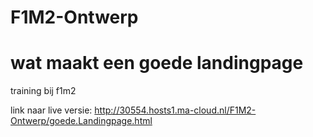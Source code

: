 # F1M2-Ontwerp
# wat maakt een goede landingpage
training bij f1m2

link naar live versie:
http://30554.hosts1.ma-cloud.nl/F1M2-Ontwerp/goede.Landingpage.html
